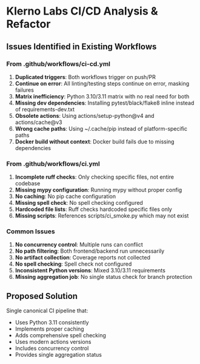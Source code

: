 # Klerno Labs CI/CD Analysis & Refactor

## Issues Identified in Existing Workflows

### From .github/workflows/ci-cd.yml
1. **Duplicated triggers**: Both workflows trigger on push/PR
2. **Continue on error**: All linting/testing steps continue on error, masking failures
3. **Matrix inefficiency**: Python 3.10/3.11 matrix with no real need for both
4. **Missing dev dependencies**: Installing pytest/black/flake8 inline instead of requirements-dev.txt
5. **Obsolete actions**: Using actions/setup-python@v4 and actions/cache@v3
6. **Wrong cache paths**: Using ~/.cache/pip instead of platform-specific paths
7. **Docker build without context**: Docker build fails due to missing dependencies

### From .github/workflows/ci.yml
1. **Incomplete ruff checks**: Only checking specific files, not entire codebase
2. **Missing mypy configuration**: Running mypy without proper config
3. **No caching**: No pip cache configuration
4. **Missing spell check**: No spell checking configured
5. **Hardcoded file lists**: Ruff checks hardcoded specific files only
6. **Missing scripts**: References scripts/ci_smoke.py which may not exist

### Common Issues
1. **No concurrency control**: Multiple runs can conflict
2. **No path filtering**: Both frontend/backend run unnecessarily
3. **No artifact collection**: Coverage reports not collected
4. **No spell checking**: Spell check not configured
5. **Inconsistent Python versions**: Mixed 3.10/3.11 requirements
6. **Missing aggregation job**: No single status check for branch protection

## Proposed Solution

Single canonical CI pipeline that:
- Uses Python 3.11 consistently
- Implements proper caching
- Adds comprehensive spell checking
- Uses modern actions versions
- Includes concurrency control
- Provides single aggregation status
